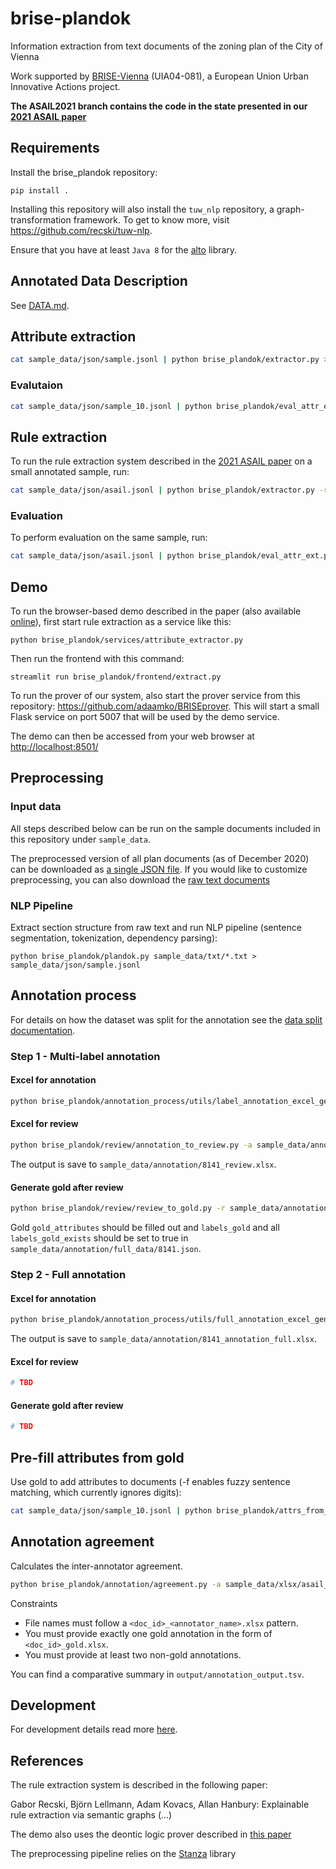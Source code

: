 # brise-plandok

Information extraction from text documents of the zoning plan of the City of Vienna

Work supported by [BRISE-Vienna](https://smartcity.wien.gv.at/en/brise/) (UIA04-081), a European Union Urban Innovative Actions project.

__The ASAIL2021 branch contains the code in the state presented in our [2021 ASAIL paper](#references)__

## Requirements

Install the brise_plandok repository:

```
pip install .
```

Installing this repository will also install the `tuw_nlp` repository, a graph-transformation framework. To get to know more, visit https://github.com/recski/tuw-nlp.

Ensure that you have at least `Java 8` for the [alto](https://github.com/coli-saar/alto) library.


## Annotated Data Description

See [DATA.md](./DATA.md).

## Attribute extraction

```bash
cat sample_data/json/sample.jsonl | python brise_plandok/extractor.py > output/sample_attr.jsonl
```

### Evalutaion

```bash
cat sample_data/json/sample_10.jsonl | python brise_plandok/eval_attr_ext.py
```

## Rule extraction

To run the rule extraction system described in the [2021 ASAIL paper](#references) on a small annotated sample, run:

```bash
cat sample_data/json/asail.jsonl | python brise_plandok/extractor.py -r > output/asail_rules.jsonl
```

### Evaluation

To perform evaluation on the same sample, run:

```bash
cat sample_data/json/asail.jsonl | python brise_plandok/eval_attr_ext.py -r
```

## Demo

To run the browser-based demo described in the paper (also available [online](https://ir-group.ec.tuwien.ac.at/brise-extract)), first start rule extraction as a service like this:

```
python brise_plandok/services/attribute_extractor.py
```

Then run the frontend with this command:

```
streamlit run brise_plandok/frontend/extract.py
```

To run the prover of our system, also start the prover service from this repository: https://github.com/adaamko/BRISEprover. This will start a small Flask service on port 5007 that will be used by the demo service.

The demo can then be accessed from your web browser at [http://localhost:8501/](http://localhost:8501/)

## Preprocessing

### Input data

All steps described below can be run on the sample documents included in this repository under `sample_data`.

The preprocessed version of all plan documents (as of December 2020) can be
downloaded as [a single JSON file](https://url.tuwien.at/ndnre). If you would like
to customize preprocessing, you can also download the [raw text documents](https://url.tuwien.at/eydmo)

### NLP Pipeline

Extract section structure from raw text and run NLP pipeline (sentence segmentation, tokenization, dependency parsing):

```
python brise_plandok/plandok.py sample_data/txt/*.txt > sample_data/json/sample.jsonl
```

## Annotation process

For details on how the dataset was split for the annotation see the [data split documentation](brise_plandok/annotation_process/documentation.md).

### Step 1 - Multi-label annotation

#### Excel for annotation

```bash
python brise_plandok/annotation_process/utils/label_annotation_excel_generator.py -d sample_data/annotation/full_data/8141.json -o sample_data/annotation/8141_annotation_labels.xlsx
```

#### Excel for review

```bash
python brise_plandok/review/annotation_to_review.py -a sample_data/annotation/01/phase1/upload/8141.xlsx sample_data/annotation/02/phase1/upload/8141.xlsx -d sample_data/annotation/full_data/8141.json -g data/train/ -of sample_data/annotation/8141_review.xlsx -r
```
The output is save to `sample_data/annotation/8141_review.xlsx`.

#### Generate gold after review

```bash
python brise_plandok/review/review_to_gold.py -r sample_data/annotation/8141_review.xlsx -d sample_data/annotation/full_data/8141.json -g sample_data/annotation/full_data
```

Gold `gold_attributes` should be filled out and `labels_gold` and all `labels_gold_exists` should be set to true in `sample_data/annotation/full_data/8141.json`.

### Step 2 - Full annotation

#### Excel for annotation

```bash
python brise_plandok/annotation_process/utils/full_annotation_excel_generator.py -d sample_data/annotation/full_data/8141.json -df data/train -o sample_data/annotation/8141_annotation_full.xlsx
```
The output is save to `sample_data/annotation/8141_annotation_full.xlsx`.

#### Excel for review

```bash
# TBD
```

#### Generate gold after review

```bash
# TBD
```

## Pre-fill attributes from gold

Use gold to add attributes to documents (-f enables fuzzy sentence matching, which currently ignores digits):

```bash
cat sample_data/json/sample_10.jsonl | python brise_plandok/attrs_from_gold.py -g data/train -f > sample_data/json/sample_10_prefilled.jsonl
```

## Annotation agreement

Calculates the inter-annotator agreement.

```bash
python brise_plandok/annotation/agreement.py -a sample_data/xlsx/asail_annot1.xlsx sample_data/xlsx/asail_annot2.xlsx sample_data/xlsx/asail_gold.xlsx -of output/annotation_output.tsv
```
Constraints

- File names must follow a `<doc_id>_<annotator_name>.xlsx` pattern.
- You must provide exactly one gold annotation in the form of `<doc_id>_gold.xlsx`.
- You must provide at least two non-gold annotations.

You can find a comparative summary in `output/annotation_output.tsv`.

## Development

For development details read more [here](./DEVELOPMENT.md).

## References

The rule extraction system is described in the following paper:

Gabor Recski, Björn Lellmann, Adam Kovacs, Allan Hanbury: Explainable rule extraction via semantic graphs (...)

The demo also uses the deontic logic prover described in [this paper](http://www.collegepublications.co.uk/DEON/submission%20Ciabattoni%20Lellmann.pdf)

The preprocessing pipeline relies on the [Stanza](https://stanfordnlp.github.io/stanza/#citing-stanza-in-papers) library
